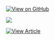 [![View on GitHub](https://img.shields.io/badge/GitHub-View_on_GitHub-blue?logo=GitHub)](https://github.com/khuyentran1401/Data-science/tree/master/data_science_tools/great_expectations_example)

[<img src="https://deepnote.com/buttons/launch-in-deepnote.svg">](https://deepnote.com/project/Data-science-hxlyJpi-QrKFJziQgoMSmQ/%2FData-science%2Fdata_science_tools%2Fgreat_expectations_example%2Fgreat_expectations%2Funcommitted%2Fedit_first_data.csv.warning.ipynb)

 [![View Article](https://img.shields.io/badge/View%20Article-View%20Full%20Article-red)](https://towardsdatascience.com/great-expectations-always-know-what-to-expect-from-your-data-51214866c24)